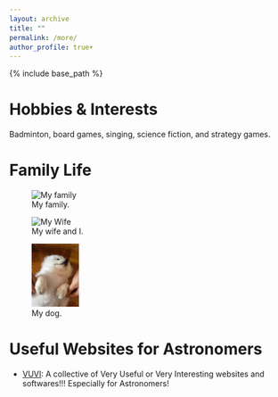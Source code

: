 ```yaml
---
layout: archive
title: ""
permalink: /more/
author_profile: true+
---
```


{% include base_path %}

Hobbies & Interests
=====
Badminton, board games, singing, science fiction, and strategy games.

Family Life
=====
<figure>
  <img src="../images/family.jpg" alt="My family" width="30%" height="30%">
  <figcaption>My family.</figcaption>
</figure>

<figure>
  <img src="../images/wife.jpg" alt="My Wife" width="30%" height="30%">
  <figcaption>My wife and I.</figcaption>
</figure>

<figure>
  <img src="../images/dog.jpg" alt="My dog" width="20%" height="20%">
  <figcaption>My dog.</figcaption>
</figure>

Useful Websites for Astronomers
=====
* [VUVI](https://github.com/panzhiwei1997/Very_Useful_Very_Interesting/blob/main/VUVI_Chinese.md): A collective of Very Useful or Very Interesting websites and softwares!!! Especially for Astronomers!




